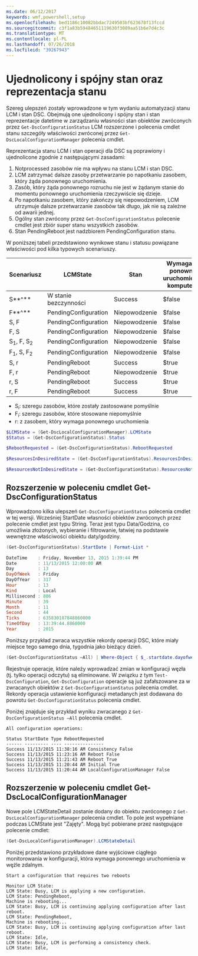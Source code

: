```yaml
---
ms.date: 06/12/2017
keywords: wmf,powershell,setup
ms.openlocfilehash: bed1186c10082bbdac7249503bf623678f13fccd
ms.sourcegitcommit: c3f1a83b59484651119630f3089aa51b6e7d4c3c
ms.translationtype: MT
ms.contentlocale: pl-PL
ms.lasthandoff: 07/26/2018
ms.locfileid: "39267943"
---
```

# <a name="unified-and-consistent-state-and-status-representation"></a>Ujednolicony i spójny stan oraz reprezentacja stanu

Szereg ulepszeń zostały wprowadzone w tym wydaniu automatyzacji stanu LCM i stan DSC. Obejmują one ujednolicony i spójny stan i stan reprezentacje datetime w zarządzaniu własności stan obiektów zwróconych przez `Get-DscConfigurationStatus` LCM rozszerzone i polecenia cmdlet stanu szczegóły właściwości zwróconej przez `Get-DscLocalConfigurationManager` polecenia cmdlet.

Reprezentacja stanu LCM i stan operacji dla DSC są poprawiony i ujednolicone zgodnie z następującymi zasadami:

1. Notprocessed zasobów nie ma wpływu na stanu LCM i stan DSC.
2. LCM zatrzymać dalsze zasoby przetwarzanie po napotkaniu zasobem, który żąda ponownego uruchomienia.
3. Zasób, który żąda ponownego rozruchu nie jest w żądanym stanie do momentu ponownego uruchomienia rzeczywiście się dzieje.
4. Po napotkaniu zasobem, który zakończy się niepowodzeniem, LCM utrzymuje dalsze przetwarzanie zasobów tak długo, jak nie są zależne od awarii jednej.
5. Ogólny stan zwrócony przez `Get-DscConfigurationStatus` polecenie cmdlet jest zbiór super stanu wszystkich zasobów.
6. Stan PendingReboot jest nadzbiorem PendingConfiguration stanu.

W poniższej tabeli przedstawiono wynikowe stanu i statusu powiązane właściwości pod kilka typowych scenariuszy.

| Scenariusz                        | LCMState             | Stan     | Wymagane ponowne uruchomienie komputera | ResourcesInDesiredState   | ResourcesNotInDesiredState |
|---------------------------------|----------------------|------------|---------------|------------------------------|--------------------------------|
| S**^**                          | W stanie bezczynności                 | Success    | $false        | S                            | $null                          |
| F**^**                          | PendingConfiguration | Niepowodzenie    | $false        | $null                        | F                              |
| S, F                             | PendingConfiguration | Niepowodzenie    | $false        | S                            | F                              |
| F, S                             | PendingConfiguration | Niepowodzenie    | $false        | S                            | F                              |
| S<sub>1</sub>, F, S<sub>2</sub> | PendingConfiguration | Niepowodzenie    | $false        | S<sub>1</sub>, S<sub>2</sub> | F                              |
| F<sub>1</sub>, S, F<sub>2</sub> | PendingConfiguration | Niepowodzenie    | $false        | S                            | F<sub>1</sub>, F<sub>2</sub>   |
| S, r                            | PendingReboot        | Success    | $true         | S                            | r                              |
| F, r                            | PendingReboot        | Niepowodzenie    | $true         | $null                        | F, r                           |
| r, S                            | PendingReboot        | Success    | $true         | $null                        | r                              |
| r, F                            | PendingReboot        | Success    | $true         | $null                        | r                              |

- S<sub>i</sub>: szeregu zasobów, które zostały zastosowane pomyślnie
- F<sub>i</sub>: szeregu zasobów, które stosowane niepomyślnie
- r: z zasobem, który wymaga ponownego uruchomienia

```powershell
$LCMState = (Get-DscLocalConfigurationManager).LCMState
$Status = (Get-DscConfigurationStatus).Status

$RebootRequested = (Get-DscConfigurationStatus).RebootRequested

$ResourcesInDesiredState = (Get-DscConfigurationStatus).ResourcesInDesiredState

$ResourcesNotInDesiredState = (Get-DscConfigurationStatus).ResourcesNotInDesiredState
```

## <a name="enhancement-in-get-dscconfigurationstatus-cmdlet"></a>Rozszerzenie w poleceniu cmdlet Get-DscConfigurationStatus

Wprowadzono kilka ulepszeń `Get-DscConfigurationStatus` polecenia cmdlet w tej wersji. Wcześniej StartDate własności obiektów zwróconych przez polecenie cmdlet jest typu String. Teraz jest typu Data/Godzina, co umożliwia złożonych, wybieranie i filtrowanie, łatwiej na podstawie wewnętrzne właściwości obiektu daty/godziny.

```powershell
(Get-DscConfigurationStatus).StartDate | Format-List *

DateTime    : Friday, November 13, 2015 1:39:44 PM
Date        : 11/13/2015 12:00:00 AM
Day         : 13
DayOfWeek   : Friday
DayOfYear   : 317
Hour        : 13
Kind        : Local
Millisecond : 886
Minute      : 39
Month       : 11
Second      : 44
Ticks       : 635830187848860000
TimeOfDay   : 13:39:44.8860000
Year        : 2015
```

Poniższy przykład zwraca wszystkie rekordy operacji DSC, które miały miejsce tego samego dnia, tygodnia jako bieżący dzień.

```powershell
(Get-DscConfigurationStatus –All) | Where-Object { $_.startdate.dayofweek -eq (Get-Date).DayOfWeek }
```

Rejestruje operacje, które należy wprowadzać zmian w konfiguracji węzła (tj. tylko operacji odczytu) są eliminowane. W związku z tym `Test-DscConfiguration`, `Get-DscConfiguration` operacje są już zafałszowane za w zwracanych obiektów z `Get-DscConfigurationStatus` polecenia cmdlet. Rekordy operacja ustawienie konfiguracji metadanych jest dodawana do powrotu `Get-DscConfigurationStatus` polecenia cmdlet.

Poniżej znajduje się przykład wyniku zwracanego z `Get-DscConfigurationStatus –All` polecenia cmdlet.

```output
All configuration operations:

Status StartDate Type RebootRequested
------ --------- ---- ---------------
Success 11/13/2015 11:38:16 AM Consistency False
Success 11/13/2015 11:23:16 AM Reboot False
Success 11/13/2015 11:21:43 AM Reboot True
Success 11/13/2015 11:20:44 AM Initial True
Success 11/13/2015 11:20:44 AM LocalConfigurationManager False
```

## <a name="enhancement-in-get-dsclocalconfigurationmanager-cmdlet"></a>Rozszerzenie w poleceniu cmdlet Get-DscLocalConfigurationManager

Nowe pole LCMStateDetail zostanie dodany do obiektu zwróconego z `Get-DscLocalConfigurationManager` polecenia cmdlet. To pole jest wypełniane podczas LCMState jest "Zajęty". Mogą być pobierane przez następujące polecenie cmdlet:

```powershell
(Get-DscLocalConfigurationManager).LCMStateDetail
```

Poniżej przedstawiono przykładowe dane wyjściowe ciągłego monitorowania w konfiguracji, która wymaga ponownego uruchomienia w węźle zdalnym.

```output
Start a configuration that requires two reboots

Monitor LCM State:
LCM State: Busy, LCM is applying a new configuration.
LCM State: PendingReboot,
Machine is rebooting...
LCM State: Busy, LCM is continuing applying configuration after last reboot.
LCM State: PendingReboot,
Machine is rebooting...
LCM State: Busy, LCM is continuing applying configuration after last reboot.
LCM State: Idle,
LCM State: Busy, LCM is performing a consistency check.
LCM State: Idle,
```